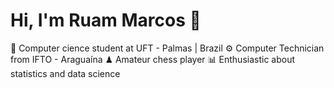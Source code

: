 # Hi, I'm Ruam Marcos 🤖

🧠 Computer cience student at UFT - Palmas | Brazil
⚙ Computer Technician from IFTO - Araguaína
♟ Amateur chess player
📊 Enthusiastic about statistics and data science
